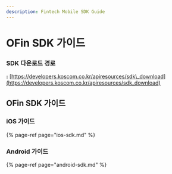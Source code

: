 ```yaml
---
description: Fintech Mobile SDK Guide
---
```


# OFin SDK 가이드

### **SDK 다운로드 경로**

  **:**   [https://developers.koscom.co.kr/apiresources/sdk\_download](https://developers.koscom.co.kr/apiresources/sdk_download)



## OFin SDK 가이드

### iOS 가이드 

{% page-ref page="ios-sdk.md" %}

### Android 가이드

{% page-ref page="android-sdk.md" %}



